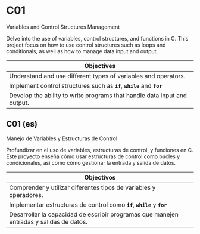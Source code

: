 # C01
Variables and Control Structures Management

Delve into the use of variables, control structures, and functions in C. This project focus on how to use control structures such as loops and conditionals, as well as how to manage data input and output.

| Objectives |
| ------------- |
| Understand and use different types of variables and operators. |
| Implement control structures such as **`if`**, **`while`** and **`for`**  |
| Develop the ability to write programs that handle data input and output. |

## C01 (es)
Manejo de Variables y Estructuras de Control

Profundizar en el uso de variables, estructuras de control, y funciones en C. Este proyecto enseña cómo usar estructuras de control como bucles y condicionales, así como cómo gestionar la entrada y salida de datos.

| Objectivos |
| ------------- |
| Comprender y utilizar diferentes tipos de variables y operadores. |
| Implementar estructuras de control como **`if`**, **`while`** y **`for`** |
| Desarrollar la capacidad de escribir programas que manejen entradas y salidas de datos. |
